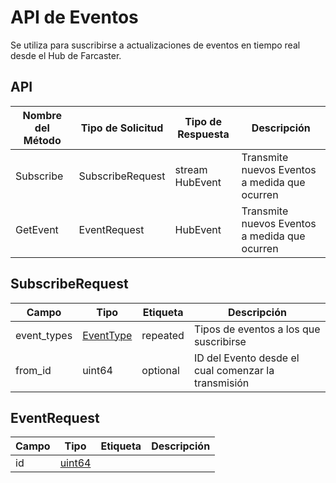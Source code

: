 # API de Eventos

Se utiliza para suscribirse a actualizaciones de eventos en tiempo real desde el Hub de Farcaster.

## API

| Nombre del Método | Tipo de Solicitud | Tipo de Respuesta | Descripción                                   |
| ----------------- | ----------------- | ----------------- | --------------------------------------------- |
| Subscribe         | SubscribeRequest  | stream HubEvent   | Transmite nuevos Eventos a medida que ocurren |
| GetEvent          | EventRequest      | HubEvent          | Transmite nuevos Eventos a medida que ocurren |

## SubscribeRequest

| Campo       | Tipo           | Etiqueta | Descripción                                         |
| ----------- | -------------- | -------- | --------------------------------------------------- |
| event_types | [EventType](#) | repeated | Tipos de eventos a los que suscribirse              |
| from_id     | uint64         | optional | ID del Evento desde el cual comenzar la transmisión |

## EventRequest

| Campo | Tipo              | Etiqueta | Descripción |
| ----- | ----------------- | -------- | ----------- |
| id    | [uint64](#uint64) |          |             |
